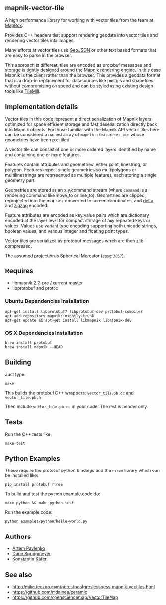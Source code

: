 ## mapnik-vector-tile

A high performance library for working with vector tiles from the
team at [MapBox](http://mapbox.com/about/team/).

Provides C++ headers that support rendering geodata into vector tiles
and rendering vector tiles into images.

Many efforts at vector tiles use [GeoJSON](http://www.geojson.org/) or other
text based formats that are easy to parse in the browser.

This approach is different: tiles are encoded as protobuf messages and
storage is tightly designed around the [Mapnik rendering engine](http://mapnik.org).
In this case Mapnik is the client rather than the browser. This provides a geodata
format that is a drop-in replacement for datasources like postgis and shapefiles
without compromising on speed and can be styled using existing design tools
like [TileMill](http://tilemill.com).


## Implementation details

Vector tiles in this code represent a direct serialization of Mapnik layers
optimized for space efficient storage and fast deserialization directly back
into Mapnik objects. For those familiar with the Mapnik API vector tiles
here can be considered a named array of `mapnik::featureset_ptr` whose geometries
have been pre-tiled.

A vector tile can consist of one or more ordered layers identified by name
and containing one or more features.

Features contain attributes and geometries: either point, linestring, or polygon.
Features expect single geometries so multipolygons or multilinestrings are represented
as multiple features, each storing a single geometry part.

Geometries are stored as an x,y,command stream (where `command` is a rendering command
like move_to or line_to). Geometries are clipped, reprojected into the map srs,
converted to screen coordinates, and [delta](http://en.wikipedia.org/wiki/Delta_encoding)
and [zigzag](http://en.wikipedia.org/wiki/Delta_encoding) encoded.

Feature attributes are encoded as key:value pairs which are dictionary encoded
at the layer level for compact storage of any repeated keys or values. Values use variant
type encoding supporting both unicode strings, boolean values, and various integer and
floating point types.

Vector tiles are serialized as protobuf messages which are then zlib compressed.

The assumed projection is Spherical Mercator (`epsg:3857`).

## Requires

- libmapnik 2.2-pre / current master
- libprotobuf and protoc

### Ubuntu Dependencies Installation

    apt-get install libprotobuf7 libprotobuf-dev protobuf-compiler
    apt-add-repository mapnik::nightly-trunk
    apt-get update && apt-get install libmapnik libmapnik-dev

### OS X Dependencies Installation

    brew install protobuf
    brew install mapnik --HEAD

## Building

Just type:

    make

This builds the protobuf C++ wrappers: `vector_tile.pb.cc` and `vector_tile.pb.h`

Then include `vector_tile.pb.cc` in your code. The rest is header only.

## Tests

Run the C++ tests like:

    make test

## Python Examples

These require the protobuf python bindings and the `rtree` library
which can be installed like:

    pip install protobuf rtree

To build and test the python example code do:

    make python && make python-test

Run the example code:

    python examples/python/hello-world.py

## Authors

- [Artem Pavlenko](https://github.com/artemp)
- [Dane Springmeyer](https://github.com/springmeyer)
- [Konstantin Käfer](https://github.com/kkaefer)

## See also

- http://mike.teczno.com/notes/postgreslessness-mapnik-vectiles.html
- https://github.com/mdaines/ceramic
- https://github.com/opensciencemap/VectorTileMap